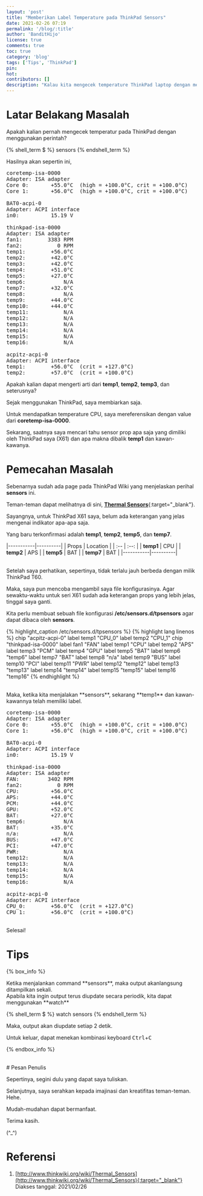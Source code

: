 ```yaml
---
layout: 'post'
title: "Memberikan Label Temperature pada ThinkPad Sensors"
date: 2021-02-26 07:19
permalink: '/blog/:title'
author: 'BanditHijo'
license: true
comments: true
toc: true
category: 'blog'
tags: ['Tips', 'ThinkPad']
pin:
hot:
contributors: []
description: "Kalau kita mengecek temperature ThinkPad laptop dengan menggunakan perintah sensors, kita akan mendapati label-label seperti temp1, temp2, temp3, dst. Bagaimana kita tahu, kalau label-label tersebut menujuk pada objek-objek seperti CPU, GPU, dll? Nah, catatan kali ini, kita akan memberikan label terhadap sensor-sensor tersebut."
---
```


# Latar Belakang Masalah

Apakah kalian pernah mengecek temperatur pada ThinkPad dengan menggunakan perintah?

{% shell_term $ %}
sensors
{% endshell_term %}

Hasilnya akan sepertin ini,

<pre>
coretemp-isa-0000
Adapter: ISA adapter
Core 0:       +55.0°C  (high = +100.0°C, crit = +100.0°C)
Core 1:       +56.0°C  (high = +100.0°C, crit = +100.0°C)

BAT0-acpi-0
Adapter: ACPI interface
in0:          15.19 V

thinkpad-isa-0000
Adapter: ISA adapter
fan1:        3383 RPM
fan2:           0 RPM
temp1:        +56.0°C
temp2:        +42.0°C
temp3:        +42.0°C
temp4:        +51.0°C
temp5:        +27.0°C
temp6:            N/A
temp7:        +32.0°C
temp8:            N/A
temp9:        +44.0°C
temp10:       +44.0°C
temp11:           N/A
temp12:           N/A
temp13:           N/A
temp14:           N/A
temp15:           N/A
temp16:           N/A

acpitz-acpi-0
Adapter: ACPI interface
temp1:        +56.0°C  (crit = +127.0°C)
temp2:        +57.0°C  (crit = +100.0°C)
</pre>

Apakah kalian dapat mengerti arti dari **temp1**, **temp2**, **temp3**, dan seterusnya?

Sejak menggunakan ThinkPad, saya membiarkan saja.

Untuk mendapatkan temperature CPU, saya mereferensikan dengan value dari **coretemp-isa-0000**.

Sekarang, saatnya saya mencari tahu sensor prop apa saja yang dimiliki oleh ThinkPad saya (X61) dan apa makna dibalik **temp1** dan kawan-kawanya.

# Pemecahan Masalah

Sebenarnya sudah ada page pada ThinkPad Wiki yang menjelaskan perihal **sensors** ini.

Teman-teman dapat melihatnya di sini, [**Thermal Sensors**](http://www.thinkwiki.org/wiki/Thermal_Sensors){:target="_blank"}.

Sayangnya, untuk ThinkPad X61 saya, belum ada keterangan yang jelas mengenai indikator apa-apa saja.

Yang baru terkonfirmasi adalah **temp1**, **temp2**, **temp5**, dan **temp7**.

|-----------|----------|
| Props     | Location |
| :--       | :--:     |
| **temp1** | CPU      |
| **temp2** | APS      |
| **temp5** | BAT      |
| **temp7** | BAT      |
|-----------|----------|

<br>
Setelah saya perhatikan, sepertinya, tidak terlalu jauh berbeda dengan milik ThinkPad T60.

Maka, saya pun mencoba mengambil saya file konfigurasinya. Agar sewaktu-waktu untuk seri X61 sudah ada keterangan props yang lebih jelas, tinggal saya ganti.

Kita perlu membuat sebuah file konfigurasi **/etc/sensors.d/tpsensors** agar dapat dibaca oleh **sensors**.

{% highlight_caption /etc/sensors.d/tpsensors %}
{% highlight lang linenos %}
chip "acpitz-acpi-0"
  label temp1  "CPU_0"
  label temp2  "CPU_1"
chip "thinkpad-isa-0000"
  label fan1   "FAN"
  label temp1  "CPU"
  label temp2  "APS"
  label temp3  "PCM"
  label temp4  "GPU"
  label temp5  "BAT"
  label temp6  "temp6"
  label temp7  "BAT"
  label temp8  "n/a"
  label temp9  "BUS"
  label temp10 "PCI"
  label temp11 "PWR"
  label temp12 "temp12"
  label temp13 "temp13"
  label temp14 "temp14"
  label temp15 "temp15"
  label temp16 "temp16"
{% endhighlight %}

<br>
Maka, ketika kita menjalakan **sensors**, sekarang **temp1** dan kawan-kawannya telah memiliki label.

<pre>
coretemp-isa-0000
Adapter: ISA adapter
Core 0:       +55.0°C  (high = +100.0°C, crit = +100.0°C)
Core 1:       +56.0°C  (high = +100.0°C, crit = +100.0°C)

BAT0-acpi-0
Adapter: ACPI interface
in0:          15.19 V

thinkpad-isa-0000
Adapter: ISA adapter
FAN:         3402 RPM
fan2:           0 RPM
CPU:          +56.0°C
APS:          +44.0°C
PCM:          +44.0°C
GPU:          +52.0°C
BAT:          +27.0°C
temp6:            N/A
BAT:          +35.0°C
n/a:              N/A
BUS:          +47.0°C
PCI:          +47.0°C
PWR:              N/A
temp12:           N/A
temp13:           N/A
temp14:           N/A
temp15:           N/A
temp16:           N/A

acpitz-acpi-0
Adapter: ACPI interface
CPU_0:        +56.0°C  (crit = +127.0°C)
CPU_1:        +56.0°C  (crit = +100.0°C)
</pre>

<br>
Selesai!


# Tips

{% box_info %}
<p markdown=1>Ketika menjalankan command **sensors**, maka output akanlangsung ditampilkan sekali.<br>
Apabila kita ingin output terus diupdate secara periodik, kita dapat menggunakan **watch**</p>
{% shell_term $ %}
watch sensors
{% endshell_term %}
<p markdown=1>Maka, output akan diupdate setiap 2 detik.</p>
<p markdown=1>Untuk keluar, dapat menekan kombinasi keyboard <kbd>Ctrl</kbd>+<kbd>C</kbd></p>

{% endbox_info %}







<br>
# Pesan Penulis

Sepertinya, segini dulu yang dapat saya tuliskan.

Selanjutnya, saya serahkan kepada imajinasi dan kreatifitas teman-teman. Hehe.

Mudah-mudahan dapat bermanfaat.

Terima kasih.

(^_^)




# Referensi

1. [http://www.thinkwiki.org/wiki/Thermal_Sensors](http://www.thinkwiki.org/wiki/Thermal_Sensors){:target="_blank"}
<br>Diakses tanggal: 2021/02/26
